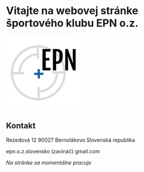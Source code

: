 <html>
<head>
<meta http-equiv="content-type" content="text/html; charset=utf-8">
</head>
<body>
<h1>Vitajte na webovej stránke športového klubu EPN o.z.</h1>
<p><img alt="EPN_logo" src="./EPN_logo2.png"></p>
<h2>Kontakt</h2>
<p>Rezedová 12
90027 Bernolákovo
Slovenská republika</p>
<p>epn.o.z.slovensko (zavináč) gmail.com</p>
  
<p><em>Na stránke sa momentálne pracuje
</em></p>
</body>
</html>
